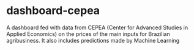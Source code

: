 # dashboard-cepea
A dashboard fed with data from CEPEA (Center for Advanced Studies in Applied Economics) on the prices of the main inputs for Brazilian agribusiness. It also includes predictions made by Machine Learning
